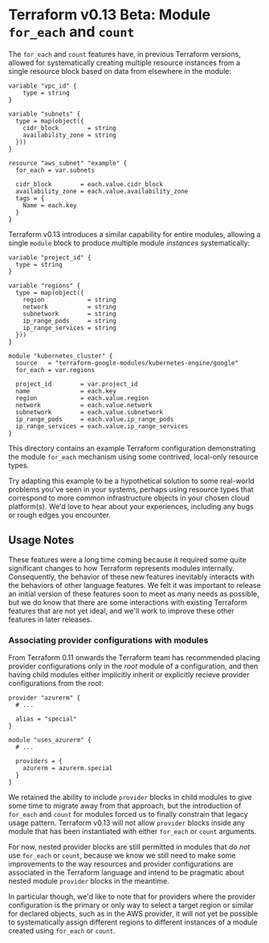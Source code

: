 # Terraform v0.13 Beta: Module `for_each` and `count`

The `for_each` and `count` features have, in previous Terraform versions,
allowed for systematically creating multiple resource instances from a single
resource block based on data from elsewhere in the module:

```hcl
variable "vpc_id" {
    type = string
}

variable "subnets" {
  type = map(object({
    cidr_block        = string
    availability_zone = string
  }))
}

resource "aws_subnet" "example" {
  for_each = var.subnets

  cidr_block        = each.value.cidr_block
  availability_zone = each.value.availability_zone
  tags = {
    Name = each.key
  }
}
```

Terraform v0.13 introduces a similar capability for entire modules, allowing
a single `module` block to produce multiple module _instances_ systematically:

```hcl
variable "project_id" {
  type = string
}

variable "regions" {
  type = map(object({
    region            = string
    network           = string
    subnetwork        = string
    ip_range_pods     = string
    ip_range_services = string
  }))
}

module "kubernetes_cluster" {
  source   = "terraform-google-modules/kubernetes-engine/google"
  for_each = var.regions

  project_id        = var.project_id
  name              = each.key
  region            = each.value.region
  network           = each.value.network
  subnetwork        = each.value.subnetwork
  ip_range_pods     = each.value.ip_range_pods
  ip_range_services = each.value.ip_range_services
}
```

This directory contains an example Terraform configuration demonstrating the
module `for_each` mechanism using some contrived, local-only resource types.

Try adapting this example to be a hypothetical solution to some real-world
problems you've seen in your systems, perhaps using resource types that
correspond to more common infrastructure objects in your chosen cloud
platform(s). We'd love to hear about your experiences, including any bugs or
rough edges you encounter.

## Usage Notes

These features were a long time coming because it required some quite
significant changes to how Terraform represents modules internally.
Consequently, the behavior of these new features inevitably interacts with the
behaviors of other language features. We felt it was important to release an
initial version of these features soon to meet as many needs as possible, but
we do know that there are some interactions with existing Terraform features
that are not yet ideal, and we'll work to improve these other features in
later releases.

### Associating provider configurations with modules

From Terraform 0.11 onwards the Terraform team has recommended placing provider
configurations only in the _root_ module of a configuration, and then having
child modules either implicitly inherit or explicitly recieve provider
configurations from the root:

```hcl
provider "azurerm" {
  # ...

  alias = "special"
}

module "uses_azurerm" {
  # ...

  providers = {
    azurerm = azurerm.special
  }
}
```

We retained the ability to include `provider` blocks in child modules to give
some time to migrate away from that approach, but the introduction of `for_each`
and `count` for modules forced us to finally constrain that legacy usage
pattern. Terraform v0.13 will not allow `provider` blocks inside any module
that has been instantiated with either `for_each` or `count` arguments.

For now, nested provider blocks are still permitted in modules that _do not_
use `for_each` or `count`, because we know we still need to make some
improvements to the way resources and provider configurations are associated in
the Terraform language and intend to be pragmatic about nested module `provider`
blocks in the meantime.

In particular though, we'd like to note that for providers where the provider
configuration is the primary or only way to select a target region or similar
for declared objects, such as in the AWS provider, it will not yet be possible
to systematically assign different regions to different instances of a module
created using `for_each` or `count`.
